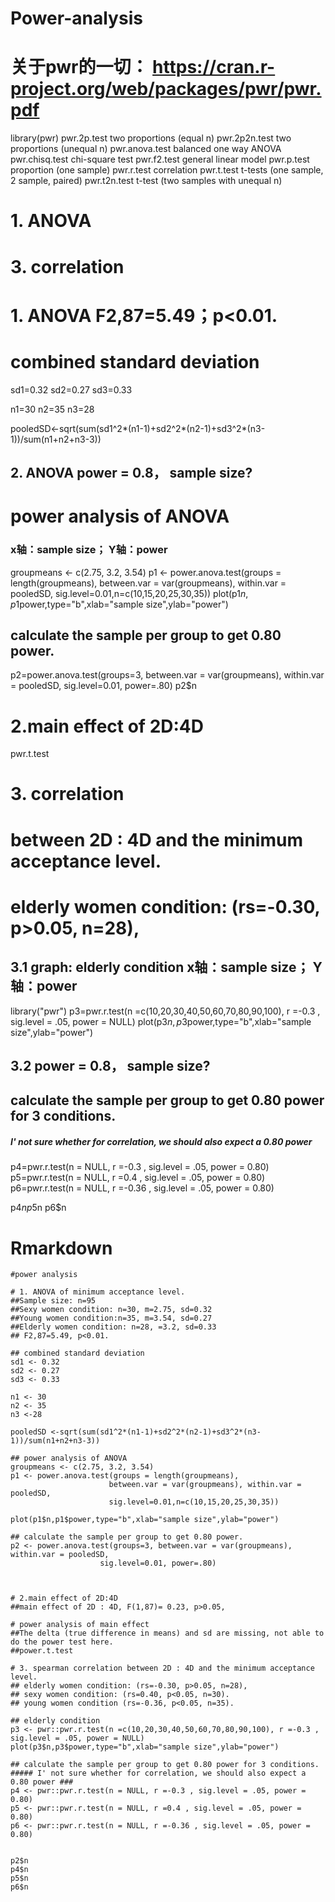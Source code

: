 # Power-analysis
# 关于pwr的一切： https://cran.r-project.org/web/packages/pwr/pwr.pdf

library(pwr)
pwr.2p.test    two proportions (equal n) 
pwr.2p2n.test  two proportions (unequal n) 
pwr.anova.test  balanced one way ANOVA 
pwr.chisq.test  chi-square test
pwr.f2.test  general linear model 
pwr.p.test  proportion (one sample) 
pwr.r.test  correlation
pwr.t.test  t-tests (one sample, 2 sample, paired) 
pwr.t2n.test  t-test (two samples with unequal n) 

# 1. ANOVA
# 3. correlation

# 1. ANOVA  F2,87=5.49；p<0.01.
# combined standard deviation
sd1=0.32
sd2=0.27
sd3=0.33

n1=30
n2=35
n3=28

pooledSD<-sqrt(sum(sd1^2*(n1-1)+sd2^2*(n2-1)+sd3^2*(n3-1))/sum(n1+n2+n3-3))
                                  
## 2. ANOVA  power = 0.8， sample size?
# power analysis of ANOVA
### x轴：sample size； Y轴：power
groupmeans <- c(2.75, 3.2, 3.54)
p1 <- power.anova.test(groups = length(groupmeans), 
                      between.var = var(groupmeans), within.var = pooledSD, 
                      sig.level=0.01,n=c(10,15,20,25,30,35))
plot(p1$n,p1$power,type="b",xlab="sample size",ylab="power")

## calculate the sample per group to get 0.80 power.
p2=power.anova.test(groups=3, between.var = var(groupmeans), within.var = pooledSD, 
                    sig.level=0.01, power=.80) 
p2$n


# 2.main effect of 2D:4D
pwr.t.test

# 3. correlation         
# between 2D : 4D and the minimum acceptance level. 
# elderly women condition: (rs=-0.30, p>0.05, n=28),

## 3.1 graph: elderly condition   x轴：sample size； Y轴：power
library("pwr")
p3=pwr.r.test(n =c(10,20,30,40,50,60,70,80,90,100), r =-0.3 , sig.level = .05, power = NULL) 
plot(p3$n,p3$power,type="b",xlab="sample size",ylab="power")

## 3.2 power = 0.8， sample size?
## calculate the sample per group to get 0.80 power for 3 conditions.
##### I' not sure whether for correlation, we should also expect a 0.80 power ### 
p4=pwr.r.test(n = NULL, r =-0.3 , sig.level = .05, power = 0.80)
p5=pwr.r.test(n = NULL, r =0.4 , sig.level = .05, power = 0.80) 
p6=pwr.r.test(n = NULL, r =-0.36 , sig.level = .05, power = 0.80) 

p4$n
p5$n
p6$n


# Rmarkdown
```{r Power Analysis, include = FALSE}
#power analysis

# 1. ANOVA of minimum acceptance level.
##Sample size: n=95
##Sexy women condition: n=30, m=2.75, sd=0.32
##Young women condition:n=35, m=3.54, sd=0.27
##Elderly women condition: n=28, =3.2, sd=0.33
## F2,87=5.49, p<0.01.

## combined standard deviation
sd1 <- 0.32
sd2 <- 0.27
sd3 <- 0.33

n1 <- 30
n2 <- 35
n3 <-28

pooledSD <-sqrt(sum(sd1^2*(n1-1)+sd2^2*(n2-1)+sd3^2*(n3-1))/sum(n1+n2+n3-3))
                                  
## power analysis of ANOVA
groupmeans <- c(2.75, 3.2, 3.54)
p1 <- power.anova.test(groups = length(groupmeans), 
                      between.var = var(groupmeans), within.var = pooledSD, 
                      sig.level=0.01,n=c(10,15,20,25,30,35))

plot(p1$n,p1$power,type="b",xlab="sample size",ylab="power")

## calculate the sample per group to get 0.80 power.
p2 <- power.anova.test(groups=3, between.var = var(groupmeans), within.var = pooledSD, 
                    sig.level=0.01, power=.80) 



# 2.main effect of 2D:4D
##main effect of 2D : 4D, F(1,87)= 0.23, p>0.05,

# power analysis of main effect
##The delta	(true difference in means) and sd are missing, not able to do the power test here.
##power.t.test

# 3. spearman correlation between 2D : 4D and the minimum acceptance level.
## elderly women condition: (rs=-0.30, p>0.05, n=28),
## sexy women condition: (rs=0.40, p<0.05, n=30).
## young women condition (rs=-0.36, p<0.05, n=35).

## elderly condition
p3 <- pwr::pwr.r.test(n =c(10,20,30,40,50,60,70,80,90,100), r =-0.3 , sig.level = .05, power = NULL) 
plot(p3$n,p3$power,type="b",xlab="sample size",ylab="power")

## calculate the sample per group to get 0.80 power for 3 conditions.
##### I' not sure whether for correlation, we should also expect a 0.80 power ### 
p4 <- pwr::pwr.r.test(n = NULL, r =-0.3 , sig.level = .05, power = 0.80)
p5 <- pwr::pwr.r.test(n = NULL, r =0.4 , sig.level = .05, power = 0.80) 
p6 <- pwr::pwr.r.test(n = NULL, r =-0.36 , sig.level = .05, power = 0.80) 


p2$n
p4$n
p5$n
p6$n
```
